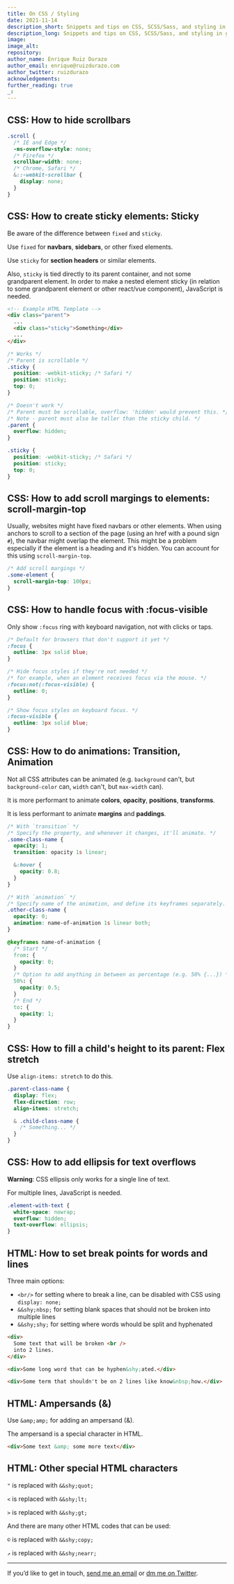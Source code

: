 ```yaml
---
title: On CSS / Styling
date: 2021-11-14
description_short: Snippets and tips on CSS, SCSS/Sass, and styling in general.
description_long: Snippets and tips on CSS, SCSS/Sass, and styling in general.
image:
image_alt:
repository:
author_name: Enrique Ruiz Durazo
author_email: enrique@ruizdurazo.com
author_twitter: ruizdurazo
acknowledgements:
further_reading: true
_:
---
```


<!-- --- -->

## CSS: How to hide scrollbars

```scss
.scroll {
  /* IE and Edge */
  -ms-overflow-style: none;
  /* Firefox */
  scrollbar-width: none;
  /* Chrome, Safari */
  &::-webkit-scrollbar {
    display: none;
  }
}
```

<!-- --- -->

## CSS: How to create sticky elements: Sticky

Be aware of the difference between `fixed` and `sticky`.

Use `fixed` for **navbars**, **sidebars**, or other fixed elements.

Use `sticky` for **section headers** or similar elements.

Also, `sticky` is tied directly to its parent container, and not some grandparent element. In order to make a nested element sticky (in relation to some grandparent element or other react/vue component), JavaScript is needed.

```html
<!-- Example HTML Template -->
<div class="parent">
  ...
  <div class="sticky">Something</div>
  ...
</div>
```

```css
/* Works */
/* Parent is scrollable */
.sticky {
  position: -webkit-sticky; /* Safari */
  position: sticky;
  top: 0;
}
```

```css
/* Doesn't work */
/* Parent must be scrollable, overflow: 'hidden' would prevent this. */
/* Note - parent must also be taller than the sticky child. */
.parent {
  overflow: hidden;
}

.sticky {
  position: -webkit-sticky; /* Safari */
  position: sticky;
  top: 0;
}
```

<!-- --- -->

## CSS: How to add scroll margings to elements: scroll-margin-top

Usually, websites might have fixed navbars or other elements. When using anchors to scroll to a section of the page (using an href with a pound sign `#`), the navbar might overlap the element. This might be a problem especially if the element is a heading and it's hidden. You can account for this using `scroll-margin-top`.

```css
/* Add scroll margings */
.some-element {
  scroll-margin-top: 100px;
}
```

<!-- --- -->

## CSS: How to handle focus with :focus-visible

Only show `:focus` ring with keyboard navigation, not with clicks or taps.

```css
/* Default for browsers that don't support it yet */
:focus {
  outline: 3px solid blue;
}

/* Hide focus styles if they're not needed */
/* for example, when an element receives focus via the mouse. */
:focus:not(:focus-visible) {
  outline: 0;
}

/* Show focus styles on keyboard focus. */
:focus-visible {
  outline: 3px solid blue;
}
```

<!-- --- -->

## CSS: How to do animations: Transition, Animation

Not all CSS attributes can be animated (e.g. `background` can't, but `background-color` can, `width` can't, but `max-width` can).

It is more performant to animate **colors**, **opacity**, **positions**, **transforms**.

It is less performant to animate **margins** and **paddings**.

```scss
/* With `transition` */
/* Specify the property, and whenever it changes, it'll animate. */
.some-class-name {
  opacity: 1;
  transition: opacity 1s linear;

  &:hover {
    opacity: 0.8;
  }
}

/* With `animation` */
/* Specify name of the animation, and define its keyframes separately. */
.other-class-name {
  opacity: 0;
  animation: name-of-animation 1s linear both;
}

@keyframes name-of-animation {
  /* Start */
  from: {
    opacity: 0;
  }
  /* Option to add anything in between as percentage (e.g. 50% {...}) */
  50%: {
    opacity: 0.5;
  }
  /* End */
  to: {
    opacity: 1;
  }
}
```

<!-- --- -->

## CSS: How to fill a child's height to its parent: Flex stretch

Use `align-items: stretch` to do this.

```scss
.parent-class-name {
  display: flex;
  flex-direction: row;
  align-items: stretch;

  & .child-class-name {
    /* Something... */
  }
}
```

<!-- --- -->

## CSS: How to add ellipsis for text overflows

**Warning**: CSS ellipsis only works for a single line of text.

For multiple lines, JavaScript is needed.

```css
.element-with-text {
  white-space: nowrap;
  overflow: hidden;
  text-overflow: ellipsis;
}
```

<!-- --- -->

## HTML: How to set break points for words and lines

Three main options:

- `<br/>` for setting where to break a line, can be disabled with CSS using `display: none;`
- `&&shy;nbsp;` for setting blank spaces that should not be broken into multiple lines
- `&&shy;shy;` for setting where words whould be split and hyphenated

```html
<div>
  Some text that will be broken <br />
  into 2 lines.
</div>

<div>Some long word that can be hyphen&shy;ated.</div>

<div>Some term that shouldn't be on 2 lines like know&nbsp;how.</div>
```

<!-- --- -->

## HTML: Ampersands (&)

Use `&amp;amp;` for adding an ampersand (&).

The ampersand is a special character in HTML.

```html
<div>Some text &amp; some more text</div>
```

<!-- --- -->

## HTML: Other special HTML characters

`"` is replaced with `&&shy;quot;`

`<` is replaced with `&&shy;lt;`

`>` is replaced with `&&shy;gt;`

And there are many other HTML codes that can be used:

`©` is replaced with `&&shy;copy;`

`↗` is replaced with `&&shy;nearr;`

---

If you’d like to get in touch, [send me an email](mailto:enrique@ruizdurazo.com) or [dm me on Twitter](https://twitter.com/ruizdurazo).
